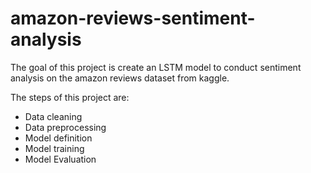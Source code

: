# amazon-reviews-sentiment-analysis

The goal of this project is create an LSTM model to conduct sentiment analysis on the amazon reviews dataset from kaggle.

The steps of this project are:
- Data cleaning
- Data preprocessing
- Model definition
- Model training 
- Model Evaluation

